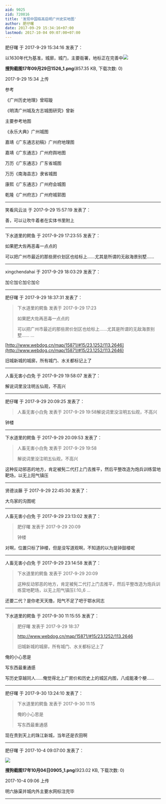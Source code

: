 ```yaml
---
aid: 9025
zid: 720816
title: '发现中国临高启明广州史实地图'
author: 肥仔曙
date: 2017-09-29 15:34:16+07:00
lastmod: 2017-10-04 09:07:00+07:00
---
```


肥仔曙 于 2017-9-29 15:34:16 发表了：

以1630年代为基准，城廓，城门，主要衙署，地标正在完善中![](https://cdn.jsdelivr.net/gh/lzjluzijie/beichao@main/img/153410wleek7z5bf75q6dq.png)



**搜狗截图17年09月29日1526\_1.png**(857.35 KB, 下载次数: 0)



2017-9-29 15:34 上传



参考

《广州历史地理》曾昭璇

《明清广州城及方志城图研究》曾新

主要参考地图

《永乐大典》广州城图

嘉靖《广东通志初稿》广州府地理图

嘉靖《广东通志》广州府舆地图

万历《广东通志》广东省城图

万历《南海县志》隶省城图

康熙《广东通志》广州府会城图

乾隆《广州府志》广州府城郭图

---------

笑看风云淡 于 2017-9-29 15:57:19 发表了：

善，可以让吹牛着者在实体书里附上

---------

下水道里的鳄鱼 于 2017-9-29 17:23:55 发表了：

如果肥大佐再恶毒一点点的

可以把广州市最近的那些房价划区也给标上……尤其是所谓的无敌海景别墅……

---------

xingchendahai 于 2017-9-29 18:03:29 发表了：

加仑加仑加仑加仑

---------

肥仔曙 于 2017-9-29 18:37:31 发表了：

> 下水道里的鳄鱼 发表于 2017-9-29 17:23
> 
> 如果肥大佐再恶毒一点点的
> 
> 可以把广州市最近的那些房价划区也给标上……尤其是所谓的无敌海景别墅…… ...



[http://www.webdog.cn/map/15871/#15/23.1252/113.2646](http://www.webdog.cn/map/15871/#15/23.1252/113.2646)

旧城新城的城廓，所有城门、水关都标记上了

---------

人畜无害小白免 于 2017-9-29 19:58:07 发表了：

解说词里没注明五仙观，不高兴

---------

肥仔曙 于 2017-9-29 20:09:25 发表了：

> 人畜无害小白免 发表于 2017-9-29 19:58解说词里没注明五仙观，不高兴



钟楼

---------

下水道里的鳄鱼 于 2017-9-29 20:09:53 发表了：

> 人畜无害小白免 发表于 2017-9-29 19:58
> 
> 解说词里没注明五仙观，不高兴



这种反动邪恶的地方，肯定被髡二代打上门去推平，然后平整改造为炮兵训练营地靶场，以无上阳气镇压

---------

贤德淡藤 于 2017-9-29 22:45:30 发表了：

大鸟家的沟图呢

---------

人畜无害小白免 于 2017-9-29 23:13:02 发表了：

> 肥仔曙 发表于 2017-9-29 20:09
> 
> 钟楼



对啊，位置只标了钟楼，但是没写道观啊，不知道的以为是钟鼓楼呢

---------

人畜无害小白免 于 2017-9-29 23:14:58 发表了：

> 下水道里的鳄鱼 发表于 2017-9-29 20:09
> 
> 这种反动邪恶的地方，肯定被髡二代打上门去推平，然后平整改造为炮兵训练营地靶场，以无上阳气镇压{:10\_6 ...



还要二代？是你老天天撸，阳气不足了吧于鄂水同志

---------

下水道里的鳄鱼 于 2017-9-30 11:15:55 发表了：

> 肥仔曙 发表于 2017-9-29 18:37
> 
> http://www.webdog.cn/map/15871/#15/23.1252/113.2646
> 
> 旧城新城的城廓，所有城门、水关都标记上了



俺的小心思是

写东西最重通感

写历史穿越同人……俺觉得北上广房价和历史上的城区内图，八成能凑个梗……

---------

肥仔曙 于 2017-9-30 13:24:10 发表了：

> 下水道里的鳄鱼 发表于 2017-9-30 11:15
> 
> 俺的小心思是
> 
> 写东西最重通感



现在贵到天上的珠江新城，当年还是农田啊

---------

肥仔曙 于 2017-10-4 09:07:00 发表了：

![](https://cdn.jsdelivr.net/gh/lzjluzijie/beichao@main/img/090632ckgg5xghxkhgp0xk.png)



**搜狗截图17年10月04日0905\_1.png**(923.02 KB, 下载次数: 0)



2017-10-4 09:06 上传



明六脉渠并城内外主要水网标注完毕

---------

